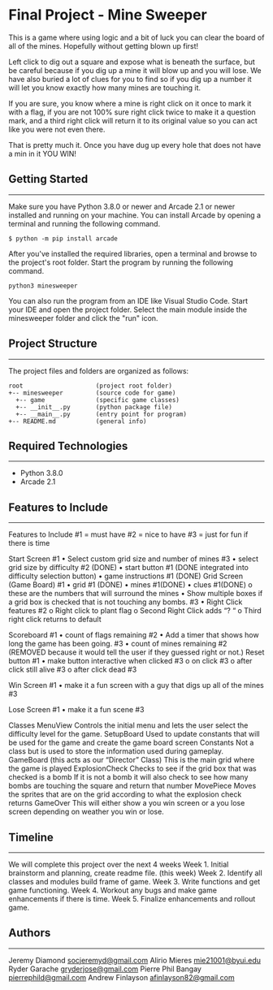 # Final Project - Mine Sweeper
This is a game where using logic and a bit of luck you can clear the board of all of the mines.  Hopefully without getting blown up first!

Left click to dig out a square and expose what is beneath the surface, but be careful because if you dig up a mine it will blow up and you will lose. We have also buried a lot of clues for you to find so if you dig up a number it will let you know exactly how many mines are touching it.

If you are sure, you know where a mine is right click on it once to mark it with a flag, if you are not 100% sure right click twice to make it a question mark, and a third right click will return it to its original value so you can act like you were not even there. 

That is pretty much it.  Once you have dug up every hole that does not have a min in it YOU WIN!


## Getting Started
---
Make sure you have Python 3.8.0 or newer and Arcade 2.1 or newer installed 
and running on your machine. You can install Arcade by opening a terminal 
and running the following command.
```
$ python -m pip install arcade
```
After you've installed the required libraries, open a terminal and browse to the 
project's root folder. Start the program by running the following command.
```
python3 minesweeper 
```
You can also run the program from an IDE like Visual Studio Code. Start your IDE 
and open the project folder. Select the main module inside the minesweeper folder and 
click the "run" icon.

## Project Structure
---
The project files and folders are organized as follows:
```
root                    (project root folder)
+-- minesweeper         (source code for game)
  +-- game              (specific game classes)
  +-- __init__.py       (python package file)
  +-- __main__.py       (entry point for program)
+-- README.md           (general info)
```

## Required Technologies
---
* Python 3.8.0
* Arcade 2.1

## Features to Include 
---
Features to Include 
#1 = must have
#2 = nice to have
#3 = just for fun if there is time

Start Screen #1
•	Select custom grid size and number of mines #3
•	select grid size by difficulty #2 (DONE)
•	start button #1 (DONE integrated into difficulty selection button)
•	game instructions #1 (DONE)
Grid Screen (Game Board) #1
•	grid #1 (DONE)
•	mines #1(DONE)
•	clues #1(DONE)
o	these are the numbers that will surround the mines
•	Show multiple boxes if a grid box is checked that is not touching any bombs. #3 
•	Right Click features #2
o	Right click to plant flag 
o	Second Right Click adds “? “
o	Third right click returns to default

Scoreboard #1
•	count of flags remaining #2
•	Add a timer that shows how long the game has been going. #3
•	count of mines remaining #2  (REMOVED because it would tell the user if they guessed right or not.)
Reset button #1
•	make button interactive when clicked #3
o	on click #3
o	after click still alive #3
o	after click dead #3 

Win Screen #1
•	make it a fun screen with a guy that digs up all of the mines #3

Lose Screen #1
•	make it a fun scene #3

Classes
	MenuView
	    Controls the initial menu and lets the user select the difficulty level for the game. 
	SetupBoard
	    Used to update constants that will be used for the game and create the game board screen
	Constants
    	Not a class but is used to store the information used during gameplay. 
	GameBoard (this acts as our “Director” Class)
    	This is the main grid where the game is played
	ExplosionCheck
    	Checks to see if the grid box that was checked is a bomb
    	If it is not a bomb it will also check to see how many bombs are touching the square and return that number
	MovePiece
    	Moves the sprites that are on the grid according to what the explosion check returns
	GameOver
    	This will either show a you win screen or a you lose screen depending on weather you win or lose. 


## Timeline
---
We will complete this project over the next 4 weeks
    Week 1. Initial brainstorm and planning, create readme file. (this week)
    Week 2. Identify all classes and modules build frame of game.
    Week 3. Write functions and get game functioning.
    Week 4. Workout any bugs and make game enhancements if there is time.
    Week 5. Finalize enhancements and rollout game.


## Authors
---
Jeremy Diamond  socjeremyd@gmail.com
Alirio Mieres mie21001@byui.edu
Ryder Garache gryderjose@gmail.com
Pierre Phil Bangay pierrephild@gmail.com
Andrew Finlayson afinlayson82@gmail.com


